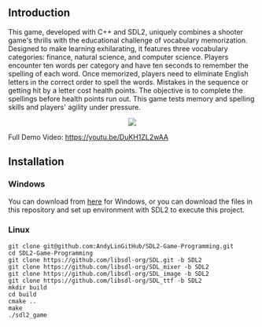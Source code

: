 <!-- ABOUT THE PROJECT -->
## Introduction
This game, developed with C++ and SDL2, uniquely combines a shooter game's thrills with the educational challenge of vocabulary memorization. Designed to make learning exhilarating, it features three vocabulary categories: finance, natural science, and computer science. Players encounter ten words per category and have ten seconds to remember the spelling of each word. Once memorized, players need to eliminate English letters in the correct order to spell the words. Mistakes in the sequence or getting hit by a letter cost health points. The objective is to complete the spellings before health points run out. This game tests memory and spelling skills and players' agility under pressure.

<p align="center">
  <img src=https://github.com/AndyLinGitHub/SDL2-Game-Programming/blob/master/image/demo.gif>
</p>

Full Demo Video: https://youtu.be/DuKH1ZL2wAA

## Installation
### Windows
You can download from [here](https://drive.google.com/file/d/1mmjflhpLGcYuKDt9sCSm94FbqjxE031J/view?usp=drive_link) for Windows, or you can download the files in this repository and set up environment with SDL2 to execute this project.

### Linux
```
git clone git@github.com:AndyLinGitHub/SDL2-Game-Programming.git
cd SDL2-Game-Programming
git clone https://github.com/libsdl-org/SDL.git -b SDL2
git clone https://github.com/libsdl-org/SDL_mixer -b SDL2
git clone https://github.com/libsdl-org/SDL_image -b SDL2
git clone https://github.com/libsdl-org/SDL_ttf -b SDL2
mkdir build
cd build
cmake ..
make
./sdl2_game
```
